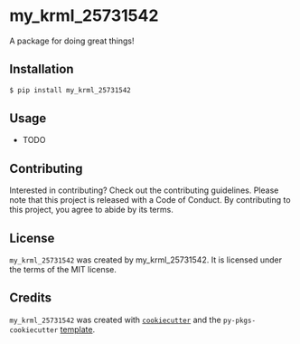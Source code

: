 # my_krml_25731542

A package for doing great things!

## Installation

```bash
$ pip install my_krml_25731542
```

## Usage

- TODO

## Contributing

Interested in contributing? Check out the contributing guidelines. Please note that this project is released with a Code of Conduct. By contributing to this project, you agree to abide by its terms.

## License

`my_krml_25731542` was created by my_krml_25731542. It is licensed under the terms of the MIT license.

## Credits

`my_krml_25731542` was created with [`cookiecutter`](https://cookiecutter.readthedocs.io/en/latest/) and the `py-pkgs-cookiecutter` [template](https://github.com/py-pkgs/py-pkgs-cookiecutter).
